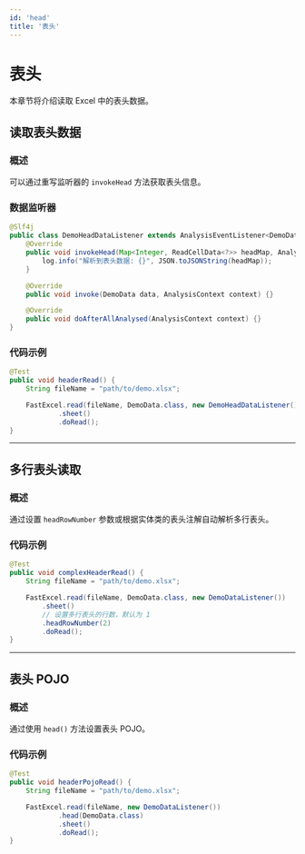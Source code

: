 ```yaml
---
id: 'head'
title: '表头'
---
```


# 表头
本章节将介绍读取 Excel 中的表头数据。

## 读取表头数据

### 概述
可以通过重写监听器的 `invokeHead` 方法获取表头信息。

### 数据监听器
```java
@Slf4j
public class DemoHeadDataListener extends AnalysisEventListener<DemoData> {
    @Override
    public void invokeHead(Map<Integer, ReadCellData<?>> headMap, AnalysisContext context) {
        log.info("解析到表头数据: {}", JSON.toJSONString(headMap));
    }

    @Override
    public void invoke(DemoData data, AnalysisContext context) {}

    @Override
    public void doAfterAllAnalysed(AnalysisContext context) {}
}
```

### 代码示例
```java
@Test
public void headerRead() {
    String fileName = "path/to/demo.xlsx";

    FastExcel.read(fileName, DemoData.class, new DemoHeadDataListener())
            .sheet()
            .doRead();
}
```

---

## 多行表头读取

### 概述
通过设置 `headRowNumber` 参数或根据实体类的表头注解自动解析多行表头。

### 代码示例
```java
@Test
public void complexHeaderRead() {
    String fileName = "path/to/demo.xlsx";

    FastExcel.read(fileName, DemoData.class, new DemoDataListener())
        .sheet()
        // 设置多行表头的行数，默认为 1
        .headRowNumber(2)
        .doRead();
}
```

---

## 表头 POJO

### 概述
通过使用 `head()` 方法设置表头 POJO。

### 代码示例
```java
@Test
public void headerPojoRead() {
    String fileName = "path/to/demo.xlsx";

    FastExcel.read(fileName, new DemoDataListener())
            .head(DemoData.class)
            .sheet()
            .doRead();
}
```
